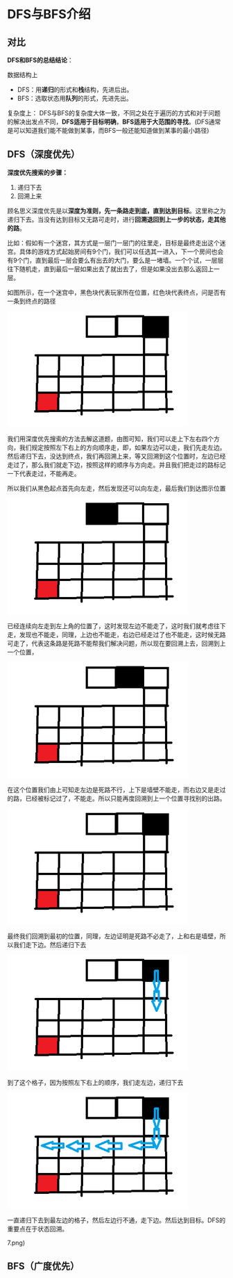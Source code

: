 # DFS与BFS介绍

## 对比

**DFS和BFS的总结结论**：

数据结构上

* DFS：用**递归**的形式和**栈**结构，先进后出。
* BFS：选取状态用**队列**的形式，先进先出。

复杂度上： DFS与BFS的复杂度大体一致，不同之处在于遍历的方式和对于问题的解决出发点不同，**DFS适用于目标明确**，**BFS适用于大范围的寻找**。(DFS通常是可以知道我们能不能做到某事，而BFS一般还能知道做到某事的最小路径)

## DFS（深度优先）

**深度优先搜索的步骤：**

1. 递归下去
2. 回溯上来

顾名思义深度优先是以**深度为准则，先一条路走到底，直到达到目标**。这里称之为递归下去。当没有达到目标又无路可走时，进行**回溯退回到上一步的状态，走其他的路**。

​	比如：假如有一个迷宫，其方式是一层门一层门的往里走，目标是最终走出这个迷宫。具体的游戏方式起始房间有9个门，我们可以任选其一进入，下一个房间也会有9个门，直到最后一层会要么有出去的大门，要么是一堵墙。一个个试，一层层往下随机走，直到最后一层如果出去了就出去了，但是如果没出去那么返回上一层。

如图所示，在一个迷宫中，黑色块代表玩家所在位置，红色块代表终点，问是否有一条到终点的路径

![avatar](https://github.com/craftlook/Hello-World/blob/craftlook-Hello-World/image/dfs-1.png)

我们用深度优先搜索的方法去解这道题，由图可知，我们可以走上下左右四个方向，我们规定按照左下右上的方向顺序走，即，如果左边可以走，我们先走左边。然后递归下去，没达到终点，我们再回溯上来，等又回溯到这个位置时，左边已经走过了，那么我们就走下边，按照这样的顺序与方向走。并且我们把走过的路标记一下代表走过，不能再走。

所以我们从黑色起点首先向左走，然后发现还可以向左走，最后我们到达图示位置

![avatar](https://github.com/craftlook/Hello-World/blob/craftlook-Hello-World/image/dfs-2.png)

已经连续向左走到左上角的位置了，这时发现左边不能走了，这时我们就考虑往下走，发现也不能走，同理，上边也不能走，右边已经走过了也不能走，这时候无路可走了，代表这条路是死路不能帮我们解决问题，所以现在要回溯上去，回溯到上一个位置，

![avatar](https://github.com/craftlook/Hello-World/blob/craftlook-Hello-World/image/dfs-3.png)

在这个位置我们由上可知走左边是死路不行，上下是墙壁不能走，而右边又是走过的路，已经被标记过了，不能走。所以只能再度回溯到上一个位置寻找别的出路。

![avatar](https://github.com/craftlook/Hello-World/blob/craftlook-Hello-World/image/dfs-4.png)

最终我们回溯到最初的位置，同理，左边证明是死路不必走了，上和右是墙壁，所以我们走下边。然后递归下去

![avatar](https://github.com/craftlook/Hello-World/blob/craftlook-Hello-World/image/dfs-5.png)

到了这个格子，因为按照左下右上的顺序，我们走左边，递归下去

![avatar](https://github.com/craftlook/Hello-World/blob/craftlook-Hello-World/image/dfs-6.png)

一直递归下去到最左边的格子，然后左边行不通，走下边。然后达到目标。DFS的重要点在于状态回溯。

7.png)

## BFS（广度优先）

